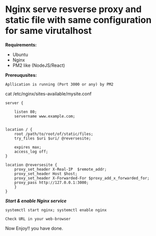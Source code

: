 # Nginx serve resverse proxy and static file with same configuration for same virutalhost

**Requirements:**

- Ubuntu
- Nginx
- PM2 like (NodeJS/React)

**Prereuqusites:**
```
Apllication is running (Port 3000 or any) by PM2
```
cat /etc/nginx/sites-available/mysite.conf
```
server {

	listen 80;
	servername www.example.com;


location / {
    root /path/to/root/of/static/files;
    try_files $uri $uri/ @reversesite;

    expires max;
    access_log off;
}

location @reversesite {
    proxy_set_header X-Real-IP  $remote_addr;
    proxy_set_header Host $host;
    proxy_set_header X-Forwarded-For $proxy_add_x_forwarded_for;
    proxy_pass http://127.0.0.1:3000;
	}
}
```

***Start & enable Nginx service***
```
systemctl start nginx; systemctl enable nginx
```



```
Check URL in your web-browser
```

Now Enjoy!! you have done.